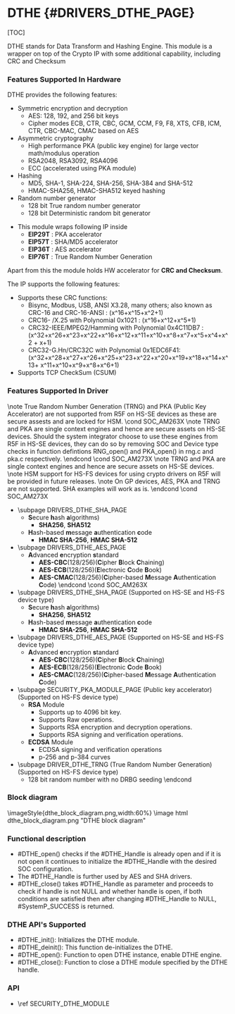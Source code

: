 # DTHE {#DRIVERS_DTHE_PAGE}
[TOC]

DTHE stands for Data Transform and Hashing Engine. This module is a wrapper
on top of the Crypto IP with some additional capability, including CRC and Checksum

### Features Supported In Hardware
DTHE provides the following features:

* Symmetric encryption and decryption
	* AES: 128, 192, and 256 bit keys
	* Cipher modes ECB, CTR, CBC, GCM, CCM, F9, F8, XTS, CFB, ICM, CTR,
      CBC-MAC, CMAC based on AES
* Asymmetric cryptography
	* High performance PKA (public key engine) for large vector math/modulus operation
	* RSA2048, RSA3092, RSA4096
	* ECC (accelerated using PKA module)
* Hashing
	* MD5, SHA-1, SHA-224, SHA-256, SHA-384 and SHA-512
	* HMAC-SHA256, HMAC-SHA512  keyed hashing
* Random number generator
	* 128 bit True random number generator
    * 128 bit Deterministic random bit generator

- This module wraps following IP inside
    - <b>EIP29T</b> : PKA accelerator
    - <b>EIP57T</b> : SHA/MD5 accelerator
    - <b>EIP36T</b> : AES accelerator
    - <b>EIP76T</b> : True Random Number Generation

Apart from this the module holds HW accelerator for <b>CRC and Checksum</b>.

The IP supports the following features:

*  Supports these CRC functions:
	- Bisync, Modbus, USB, ANSI X3.28, many others; also known as CRC-16 and CRC-16-ANSI :
(x^16+x^15+x^2+1)
	- CRC16- /X.25 with Polynomial 0x1021 : (x^16+x^12+x^5+1)
	- CRC32-IEEE/MPEG2/Hamming with Polynomial 0x4C11DB7 :
(x^32+x^26+x^23+x^22+x^16+x^12+x^11+x^10+x^8+x^7+x^5+x^4+x^2 + x+1)
 	- CRC32-G.Hn/CRC32C with Polynomial 0x1EDC6F41:
(x^32+x^28+x^27+x^26+x^25+x^23+x^22+x^20+x^19+x^18+x^14+x^13+ x^11+x^10+x^9+x^8+x^6+1)
*  Supports TCP CheckSum (CSUM)

### Features Supported In Driver
\note True Random Number Generation (TRNG) and PKA (Public Key Accelerator) are not supported from R5F on HS-SE devices as these are secure assests and are locked for HSM.
\cond SOC_AM263X
\note TRNG and PKA are single context engines and hence are secure assets on HS-SE devices. Should the system integrator choose to use these engines from R5F in HS-SE devices, they can do so by removing SOC and Device type checks in function defintions RNG_open() and PKA_open() in rng.c and pka.c respectively.
\endcond
\cond SOC_AM273X
\note TRNG and PKA are single context engines and hence are secure assets on HS-SE devices.
\note HSM support for HS-FS devices for using crypto drivers on R5F will be provided in future releases.
\note On GP devices, AES, PKA and TRNG are not supported. SHA examples will work as is.
\endcond
\cond SOC_AM273X
- \subpage DRIVERS_DTHE_SHA_PAGE
	- <b>S</b>ecure <b>h</b>ash <b>a</b>lgorithms)
        - <b>SHA256</b>, <b>SHA512</b>
	- <b>H</b>ash-based <b>m</b>essage <b>a</b>uthentication <b>c</b>ode
        - <b>HMAC SHA-256</b>, <b>HMAC SHA-512</b>
- \subpage DRIVERS_DTHE_AES_PAGE
	- <b>A</b>dvanced <b>e</b>ncryption <b>s</b>tandard
        - <b>AES-CBC</b>(128/256)(<b>C</b>ipher <b>B</b>lock <b>C</b>haining)
        - <b>AES-ECB</b>(128/256)(<b>E</b>lectronic <b>C</b>ode <b>B</b>ook)
        - <b>AES-CMAC</b>(128/256)(<b>C</b>ipher-based <b>M</b>essage <b>A</b>uthentication <b>C</b>ode)
\endcond
\cond SOC_AM263X
- \subpage DRIVERS_DTHE_SHA_PAGE (Supported on HS-SE and HS-FS device type)
	- <b>S</b>ecure <b>h</b>ash <b>a</b>lgorithms)
        - <b>SHA256</b>, <b>SHA512</b>
	- <b>H</b>ash-based <b>m</b>essage <b>a</b>uthentication <b>c</b>ode
        - <b>HMAC SHA-256</b>, <b>HMAC SHA-512</b>
- \subpage DRIVERS_DTHE_AES_PAGE (Supported on HS-SE and HS-FS device type)
	- <b>A</b>dvanced <b>e</b>ncryption <b>s</b>tandard
        - <b>AES-CBC</b>(128/256)(<b>C</b>ipher <b>B</b>lock <b>C</b>haining)
        - <b>AES-ECB</b>(128/256)(<b>E</b>lectronic <b>C</b>ode <b>B</b>ook)
        - <b>AES-CMAC</b>(128/256)(<b>C</b>ipher-based <b>M</b>essage <b>A</b>uthentication <b>C</b>ode)
- \subpage SECURITY_PKA_MODULE_PAGE (Public key accelerator) (Supported on HS-FS device type)
    - <b>RSA</b> Module
    	- Supports up to 4096 bit key.
    	- Supports Raw operations.
    	- Supports RSA encryption and decryption operations.
    	- Supports RSA signing and verification operations.
	- <b>ECDSA</b> Module
    	- ECDSA signing and verification operations
        - p-256 and p-384 curves
- \subpage DRIVER_DTHE_TRNG (True Random Number Generation) (Supported on HS-FS device type)
    - 128 bit random number with no DRBG seeding
\endcond
### Block diagram

\imageStyle{dthe_block_diagram.png,width:60%}
\image html dthe_block_diagram.png "DTHE block diagram"

### Functional description
- #DTHE_open() checks if the #DTHE_Handle is already open and if it is not open it continues to initialize the #DTHE_Handle with the desired SOC configuration.
- The #DTHE_Handle is further used by AES and SHA drivers.
- #DTHE_close() takes #DTHE_Handle as parameter and proceeds to check if handle is not NULL and whether handle is open, if both conditions are satisfied then after changing #DTHE_Handle to NULL, #SystemP_SUCCESS is returned.



### DTHE API's Supported
- #DTHE_init(): Initializes the DTHE module.
- #DTHE_deinit(): This function de-initializes the DTHE.
- #DTHE_open(): Function to open DTHE instance, enable DTHE engine.
- #DTHE_close(): Function to close a DTHE module specified by the DTHE handle.

### API
- \ref SECURITY_DTHE_MODULE
